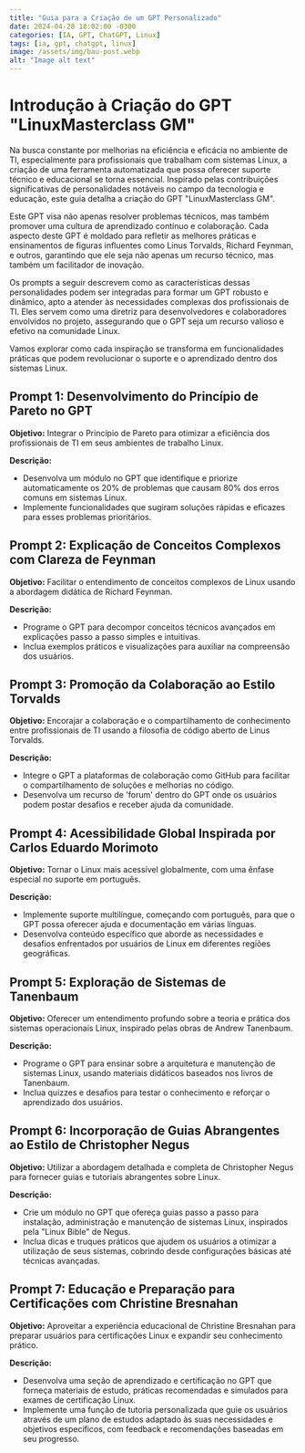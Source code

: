 ```yaml
---
title: "Guia para a Criação de um GPT Personalizado"
date: 2024-04-28 18:02:00 -0300
categories: [IA, GPT, ChatGPT, Linux]
tags: [ia, gpt, chatgpt, linux]
image: /assets/img/bau-post.webp
alt: "Image alt text"
---
```


# Introdução à Criação do GPT "LinuxMasterclass GM"

Na busca constante por melhorias na eficiência e eficácia no ambiente de TI, especialmente para profissionais que trabalham com sistemas Linux, a criação de uma ferramenta automatizada que possa oferecer suporte técnico e educacional se torna essencial. Inspirado pelas contribuições significativas de personalidades notáveis no campo da tecnologia e educação, este guia detalha a criação do GPT "LinuxMasterclass GM".

Este GPT visa não apenas resolver problemas técnicos, mas também promover uma cultura de aprendizado contínuo e colaboração. Cada aspecto deste GPT é moldado para refletir as melhores práticas e ensinamentos de figuras influentes como Linus Torvalds, Richard Feynman, e outros, garantindo que ele seja não apenas um recurso técnico, mas também um facilitador de inovação.

Os prompts a seguir descrevem como as características dessas personalidades podem ser integradas para formar um GPT robusto e dinâmico, apto a atender às necessidades complexas dos profissionais de TI. Eles servem como uma diretriz para desenvolvedores e colaboradores envolvidos no projeto, assegurando que o GPT seja um recurso valioso e efetivo na comunidade Linux.

Vamos explorar como cada inspiração se transforma em funcionalidades práticas que podem revolucionar o suporte e o aprendizado dentro dos sistemas Linux.

## Prompt 1: Desenvolvimento do Princípio de Pareto no GPT
**Objetivo:** Integrar o Princípio de Pareto para otimizar a eficiência dos profissionais de TI em seus ambientes de trabalho Linux.

**Descrição:**
- Desenvolva um módulo no GPT que identifique e priorize automaticamente os 20% de problemas que causam 80% dos erros comuns em sistemas Linux.
- Implemente funcionalidades que sugiram soluções rápidas e eficazes para esses problemas prioritários.

## Prompt 2: Explicação de Conceitos Complexos com Clareza de Feynman
**Objetivo:** Facilitar o entendimento de conceitos complexos de Linux usando a abordagem didática de Richard Feynman.

**Descrição:**
- Programe o GPT para decompor conceitos técnicos avançados em explicações passo a passo simples e intuitivas.
- Inclua exemplos práticos e visualizações para auxiliar na compreensão dos usuários.

## Prompt 3: Promoção da Colaboração ao Estilo Torvalds
**Objetivo:** Encorajar a colaboração e o compartilhamento de conhecimento entre profissionais de TI usando a filosofia de código aberto de Linus Torvalds.

**Descrição:**
- Integre o GPT a plataformas de colaboração como GitHub para facilitar o compartilhamento de soluções e melhorias no código.
- Desenvolva um recurso de 'forum' dentro do GPT onde os usuários podem postar desafios e receber ajuda da comunidade.

## Prompt 4: Acessibilidade Global Inspirada por Carlos Eduardo Morimoto
**Objetivo:** Tornar o Linux mais acessível globalmente, com uma ênfase especial no suporte em português.

**Descrição:**
- Implemente suporte multilíngue, começando com português, para que o GPT possa oferecer ajuda e documentação em várias línguas.
- Desenvolva conteúdo específico que aborde as necessidades e desafios enfrentados por usuários de Linux em diferentes regiões geográficas.

## Prompt 5: Exploração de Sistemas de Tanenbaum
**Objetivo:** Oferecer um entendimento profundo sobre a teoria e prática dos sistemas operacionais Linux, inspirado pelas obras de Andrew Tanenbaum.

**Descrição:**
- Programe o GPT para ensinar sobre a arquitetura e manutenção de sistemas Linux, usando materiais didáticos baseados nos livros de Tanenbaum.
- Inclua quizzes e desafios para testar o conhecimento e reforçar o aprendizado dos usuários.

## Prompt 6: Incorporação de Guias Abrangentes ao Estilo de Christopher Negus
**Objetivo:** Utilizar a abordagem detalhada e completa de Christopher Negus para fornecer guias e tutoriais abrangentes sobre Linux.

**Descrição:**
- Crie um módulo no GPT que ofereça guias passo a passo para instalação, administração e manutenção de sistemas Linux, inspirados pela "Linux Bible" de Negus.
- Inclua dicas e truques práticos que ajudem os usuários a otimizar a utilização de seus sistemas, cobrindo desde configurações básicas até técnicas avançadas.

## Prompt 7: Educação e Preparação para Certificações com Christine Bresnahan
**Objetivo:** Aproveitar a experiência educacional de Christine Bresnahan para preparar usuários para certificações Linux e expandir seu conhecimento prático.

**Descrição:**
- Desenvolva uma seção de aprendizado e certificação no GPT que forneça materiais de estudo, práticas recomendadas e simulados para exames de certificação Linux.
- Implemente uma função de tutoria personalizada que guie os usuários através de um plano de estudos adaptado às suas necessidades e objetivos específicos, com feedback e recomendações baseadas em seu progresso.
